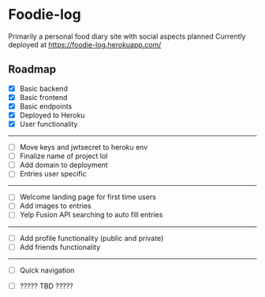 # Foodie-log

Primarily a personal food diary site with social aspects planned
Currently deployed at https://foodie-log.herokuapp.com/

Roadmap
--------------------------------------------
- [x] Basic backend
- [x] Basic frontend
- [x] Basic endpoints
- [x] Deployed to Heroku
- [x] User functionality
--------------------------------------------
- [ ] Move keys and jwtsecret to heroku env
- [ ] Finalize name of project lol
- [ ] Add domain to deployment
- [ ] Entries user specific
--------------------------------------------
- [ ] Welcome landing page for first time users
- [ ] Add images to entries
- [ ] Yelp Fusion API searching to auto fill entries
--------------------------------------------
- [ ] Add profile functionality (public and private)
- [ ] Add friends functionality
--------------------------------------------
- [ ] Quick navigation
- [ ] ????? TBD ?????

